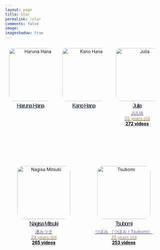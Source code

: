 ```yaml
---
layout: page
title: Star
permalink: /star
comments: false
image: 
imageshadow: true
---
```

<style>

.actress-box {
    display: flex;
    flex-wrap:wrap;
    margin:-10px 0 0 -10px;
}

.actress-box a {
    display: inline-block;
    margin:10px 0 0 10px;
    flex-grow: 1; 
    width: calc(100% * (1/5) - 10px - 1px)

}

.actress-info {
    padding: 10px;
    margin: 2px;
    border-radius: 5px;
    transition: background .35s ease;
	text-align: center;
	height: 345px;
	border-bottom: 15px;
}

.actress-info img {
	width: 170px;
	border-radius: 10%;
	display: inline-block;
	vertical-align: middle;
}

.actress-details {
	margin-top: 5px;
}

.actress-details span {
    display: block;
    white-space: nowrap;
    overflow: hidden;
    text-overflow: ellipsis;
}
.actrees-name {
	font-size: 18px;
    font-family: 'Spartan', sans-serif;
    letter-spacing: -1.8px;
    padding-bottom: 4px;
}

.actress-pic {
	display: inline-block;
}

@media (max-width: 1290px) {
	
	.actress-pic {
		display: block;
	}
	
	.actress-info {
		text-align: center;
	}
	.actress-details {
		margin-left: 0;
		margin-top: 5px
	}
	
	.actress-box a {
		width: calc(100% * (1/3) - 10px - 1px)

	}
  
}

@media (max-width: 640px) {
	
	.actress-pic {
		display: inline-block;
	}
	
	.actress-box a {
		width: calc(100% * (1/2) - 10px - 1px)
	}
  
}
@media (max-width: 568px) {
  
	.container .site-content .content-area {
		width: 100%;
	}
	#primary ul li {
		width: 100%;
		float: left;
	}   
}  
	
	.actress-name:hover {
		color: pink!important;
	}   
	
a {
    color: #111f2e;
}
	
span.actress-info:hover {
		color: pink!important;
	}   
	
	.page-numbers.current {
    color: ;
    color: grey!important;
    background: #3e3e3e;
    border: 0px;
}
	
</style>

<div class="actress-page">
<div class="actress-box">
<a href="/tags/Haruna-Hana">
<div class="actress-info">
<div class="actress-pic">
<img src="https://blogger.googleusercontent.com/img/b/R29vZ2xl/AVvXsEijAlt9V6lOVo8J_PtVb3X1916E4DZkzbO0VTspjcXPHdB97kQPevh9nwf2t5rrFZT_HsJoyNQ1ldi7RWkyQgwQEY6mpmD_NQzYR7j6CmilQ1JT-i_76MTA6kXXK2Tls0t5fx1CRLGZKmfmSyGViW6zUs5ba8jUxra-9Ai6sGFezwqNqEm3waTGLWbv/s1600/840252.jpg" alt="Haruna Hana">
</div>
<div class="actress-details">
<span class="actrees-name">Haruna Hana</span>
</div>
</div>
</a>
<a href="/tags/Kano-Hana/">
<div class="actress-info">
<div class="actress-pic">
<img src="https://pbs.twimg.com/media/DR5DeDOVoAEdpE4?format=jpg&name=900x900" alt="Kano Hana">
</div>
<div class="actress-details">
<span class="actrees-name">Kano Hana</span>
</div>
</div>
</a>
<a href="https://jav.guru/actress/julia/">
<div class="actress-info">
<div class="actress-pic">
<img src="https://cdn.javsts.com/wp-content/uploads/2022/06/305758.jpg" alt="Julia">
</div>
<div class="actress-details">
<span class="actrees-name">Julia</span>
<span style="color:#7664bf">JULIA</span>
<span style="color:#b7903f">35 years old</span>
<span style="color:black;font-weight:bolder;"><i class="video"></i> 272 videos</span>
</div>
</div>
</a>
<a href="https://jav.guru/actress/nagisa-mitsuki/">
<div class="actress-info">
<div class="actress-pic">
<img src="https://cdn.javsts.com/wp-content/uploads/2022/06/710961.jpg" alt="Nagisa Mitsuki">
</div>
<div class="actress-details">
<span class="actrees-name">Nagisa Mitsuki</span>
<span style="color:#7664bf">渚みつき</span>
<span style="color:#b7903f">24 years old</span>
<span style="color:black;font-weight:bolder;"><i class="video"></i> 265 videos</span>
</div>
</div>
</a>
<a href="https://jav.guru/actress/tsubomi/">
<div class="actress-info">
<div class="actress-pic">
<img src="https://cdn.javsts.com/wp-content/uploads/2022/06/432853.jpg" alt="Tsubomi">
</div>
<div class="actress-details">
<span class="actrees-name">Tsubomi</span>
<span style="color:#7664bf">つぼみ （つぼみ / Tsubomi）</span>
<span style="color:#b7903f">35 years old</span>
<span style="color:black;font-weight:bolder;"><i class="video"></i> 253 videos</span>
</div>
</div>
</a>
</div>
</div>
